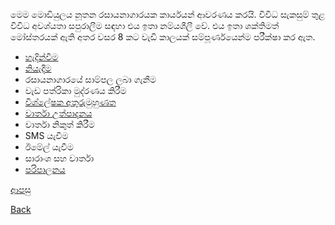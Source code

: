 මෙම මොඩියුලය නූතන රසායනාගාරයක කාර්යයන් ආවරණය කරයි. විවිධ සැකසුම් තුළ විවිධ අවශ්යතා සපුරාලීම සඳහා එය ඉතා නම්යශීලී වේ. එය ඉතා ශක්තිමත් මෝස්තරයක් ඇති අතර වසර 8 කට වැඩි කාලයක් සම්පූර්ණයෙන්ම පරීක්ෂා කර ඇත.

* [හැදින්වීම](https://github.com/hmislk/hmis/wiki/LIMS-%E0%B7%84%E0%B7%90%E0%B6%AF%E0%B7%92%E0%B6%B1%E0%B7%8A%E0%B7%80%E0%B7%93%E0%B6%B8)
* [නියැදීම](https://github.com/hmislk/hmis/wiki/LIMS-%E0%B6%B1%E0%B7%92%E0%B6%BA%E0%B7%90%E0%B6%AF%E0%B7%93%E0%B6%B8)
* රසායනාගාරයේ සාම්පල ලබා ගැනීම
* වැඩ පත්රිකා මුද්රණය කිරීම
* [විශ්ලේෂක අතුරුමුහුණත](https://github.com/hmislk/hmis/wiki/%E0%B7%80%E0%B7%92%E0%B7%81%E0%B7%8A%E0%B6%BD%E0%B7%9A%E0%B7%82%E0%B6%9A-%E0%B6%85%E0%B6%AD%E0%B7%94%E0%B6%BB%E0%B7%94%E0%B6%B8%E0%B7%94%E0%B7%84%E0%B7%94%E0%B6%AB%E0%B6%AD)
* [වාර්තා උත්පාදනය](https://github.com/hmislk/hmis/wiki/%E0%B7%80%E0%B7%8F%E0%B6%BB%E0%B7%8A%E0%B6%AD%E0%B7%8F-%E0%B6%8B%E0%B6%AD%E0%B7%8A%E0%B6%B4%E0%B7%8F%E0%B6%AF%E0%B6%B1%E0%B6%BA)
* වාර්තා නිකුත් කිරීම
* SMS යැවීම
* ඊමේල් යැවීම
* සාරාංශ සහ වාර්තා
* [පරිපාලනය](https://github.com/hmislk/hmis/wiki/LIMS-%E0%B6%B4%E0%B6%BB%E0%B7%92%E0%B6%B4%E0%B7%8F%E0%B6%BD%E0%B6%B1%E0%B6%BA)

[ආපසු](https://github.com/hmislk/hmis/wiki/%E0%B6%B4%E0%B6%BB%E0%B7%92%E0%B7%81%E0%B7%93%E0%B6%BD%E0%B6%9A-%E0%B6%85%E0%B6%AD%E0%B7%8A%E0%B6%B4%E0%B7%9C%E0%B6%AD)

[Back](https://github.com/hmislk/hmis/wiki)
